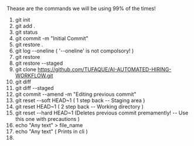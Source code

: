 Thease are the commands we will be using 99% of the times!
1.  git init
2.  git add .
3.  git status  
4.  git commit -m "Initial Commit"
5.  git restore .
6.  git log --oneline         ( '--oneline' is not compolsory! )
7.  git restore
8.  git restore --staged
9.  git clone https://github.com/TUFAQUE/AI-AUTOMATED-HIRING-WORKFLOW.git
10. git diff
11. git diff --staged
12. git commit --amend -m "Editing previous commit"
13. git reset --soft HEAD~1    (        1 step back -- Staging area                                   )
14. git reset HEAD~1           (       2 step back -- Working directory                               )  
15. git reset --hard HEAD~1    (Deletes previous commit premamently! -- Use this one with precautions )
16. echo "Any text" > file_name
17. echo "Any text"             ( Prints in cli )
18. 